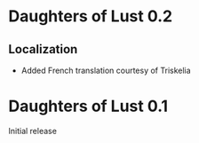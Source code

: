 # Daughters of Lust 0.2

## Localization

* Added French translation courtesy of Triskelia

# Daughters of Lust 0.1

Initial release